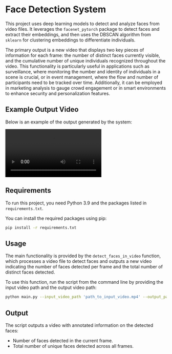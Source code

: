 # Face Detection System

This project uses deep learning models to detect and analyze faces from video files. It leverages the `facenet_pytorch` package to detect faces and extract their embeddings, and then uses the DBSCAN algorithm from `sklearn` for clustering embeddings to differentiate individuals.


The primary output is a new video that displays two key pieces of information for each frame: the number of distinct faces currently visible, and the cumulative number of unique individuals recognized throughout the video. This functionality is particularly useful in applications such as surveillance, where monitoring the number and identity of individuals in a scene is crucial, or in event management, where the flow and number of participants need to be tracked over time. Additionally, it can be employed in marketing analysis to gauge crowd engagement or in smart environments to enhance security and personalization features.

## Example Output Video

Below is an example of the output generated by the system:

<video src="https://i.imgur.com/q11PtGA.mp4" controls="controls" style="max-width: 100%; height: auto;">
    Your browser does not support the video tag.
</video>

## Requirements

To run this project, you need Python 3.9 and the packages listed in `requirements.txt`.

You can install the required packages using pip:

```bash
pip install -r requirements.txt
```

## Usage

The main functionality is provided by the `detect_faces_in_video` function, which processes a video file to detect faces and outputs a new video indicating the number of faces detected per frame and the total number of distinct faces detected.

To use this function, run the script from the command line by providing the input video path and the output video path:

```bash
python main.py --input_video_path 'path_to_input_video.mp4' --output_path 'path_to_output_video.avi'
```

## Output

The script outputs a video with annotated information on the detected faces:
- Number of faces detected in the current frame.
- Total number of unique faces detected across all frames.
